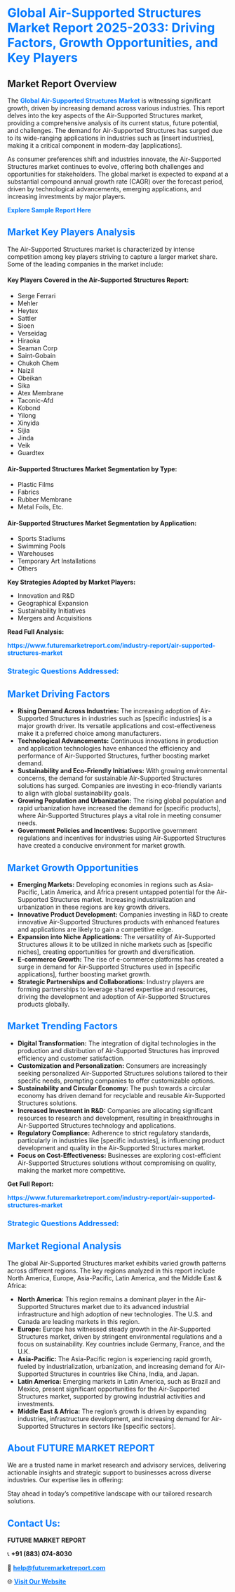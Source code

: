 <h1 style="color: #007BFF;">Global Air-Supported Structures Market Report 2025-2033: Driving Factors, Growth Opportunities, and Key Players</h1>

<section id="overview">
<h2>Market Report Overview</h2>
<p>The <a href="https://www.futuremarketreport.com/industry-report/air-supported-structures-market" style="color: #007BFF; text-decoration: none;"><strong>Global Air-Supported Structures Market</strong></a> is witnessing significant growth, driven by increasing demand across various industries. This report delves into the key aspects of the Air-Supported Structures market, providing a comprehensive analysis of its current status, future potential, and challenges. The demand for Air-Supported Structures has surged due to its wide-ranging applications in industries such as [insert industries], making it a critical component in modern-day [applications].</p>
<p>As consumer preferences shift and industries innovate, the Air-Supported Structures market continues to evolve, offering both challenges and opportunities for stakeholders. The global market is expected to expand at a substantial compound annual growth rate (CAGR) over the forecast period, driven by technological advancements, emerging applications, and increasing investments by major players.</p>
</section>

<section id="overview">
<p><a href="https://www.futuremarketreport.com/request-sample/reportId=31377" style="color: #007BFF; text-decoration: none;"><strong>Explore Sample Report Here</strong></a></p>
</section>

<section id="key-players">
<h2 style="color: #007BFF;">Market Key Players Analysis</h2>
<p>The Air-Supported Structures market is characterized by intense competition among key players striving to capture a larger market share. Some of the leading companies in the market include:</p>
<h4>Key Players Covered in the Air-Supported Structures Report:</h4>
<ul><li>Serge Ferrari</li><li>Mehler</li><li>Heytex</li><li>Sattler</li><li>Sioen</li><li>Verseidag</li><li>Hiraoka</li><li>Seaman Corp</li><li>Saint-Gobain</li><li>Chukoh Chem</li><li>Naizil</li><li>Obeikan</li><li>Sika</li><li>Atex Membrane</li><li>Taconic-Afd</li><li>Kobond</li><li>Yilong</li><li>Xinyida</li><li>Sijia</li><li>Jinda</li><li>Veik</li><li>Guardtex</li></ul>
<h4>Air-Supported Structures Market Segmentation by Type:</h4>
<ul><li>Plastic Films</li><li>Fabrics</li><li>Rubber Membrane</li><li>Metal Foils, Etc.</li></ul>

<h4>Air-Supported Structures Market Segmentation by Application:</h4>
<ul><li>Sports Stadiums</li><li>Swimming Pools</li><li>Warehouses</li><li>Temporary Art Installations</li><li>Others</li></ul>
<p><strong>Key Strategies Adopted by Market Players:</strong></p>
<ul>
<li>Innovation and R&D</li>
<li>Geographical Expansion</li>
<li>Sustainability Initiatives</li>
<li>Mergers and Acquisitions</li>
</ul>
</section>

<section>
<p><strong>Read Full Analysis: </strong></p><a href="https://www.futuremarketreport.com/industry-report/air-supported-structures-market" style="color: #007BFF; text-decoration: none;"><strong>https://www.futuremarketreport.com/industry-report/air-supported-structures-market</strong></a>
<h3 style="color: #007BFF;">Strategic Questions Addressed:</h3>
</section>

<section id="driving-factors">
<h2 style="color: #007BFF;">Market Driving Factors</h2>
<ul>
<li><strong>Rising Demand Across Industries:</strong> The increasing adoption of Air-Supported Structures in industries such as [specific industries] is a major growth driver. Its versatile applications and cost-effectiveness make it a preferred choice among manufacturers.</li>
<li><strong>Technological Advancements:</strong> Continuous innovations in production and application technologies have enhanced the efficiency and performance of Air-Supported Structures, further boosting market demand.</li>
<li><strong>Sustainability and Eco-Friendly Initiatives:</strong> With growing environmental concerns, the demand for sustainable Air-Supported Structures solutions has surged. Companies are investing in eco-friendly variants to align with global sustainability goals.</li>
<li><strong>Growing Population and Urbanization:</strong> The rising global population and rapid urbanization have increased the demand for [specific products], where Air-Supported Structures plays a vital role in meeting consumer needs.</li>
<li><strong>Government Policies and Incentives:</strong> Supportive government regulations and incentives for industries using Air-Supported Structures have created a conducive environment for market growth.</li>
</ul>
</section>

<section id="growth-opportunities">
<h2 style="color: #007BFF;">Market Growth Opportunities</h2>
<ul>
<li><strong>Emerging Markets:</strong> Developing economies in regions such as Asia-Pacific, Latin America, and Africa present untapped potential for the Air-Supported Structures market. Increasing industrialization and urbanization in these regions are key growth drivers.</li>
<li><strong>Innovative Product Development:</strong> Companies investing in R&D to create innovative Air-Supported Structures products with enhanced features and applications are likely to gain a competitive edge.</li>
<li><strong>Expansion into Niche Applications:</strong> The versatility of Air-Supported Structures allows it to be utilized in niche markets such as [specific niches], creating opportunities for growth and diversification.</li>
<li><strong>E-commerce Growth:</strong> The rise of e-commerce platforms has created a surge in demand for Air-Supported Structures used in [specific applications], further boosting market growth.</li>
<li><strong>Strategic Partnerships and Collaborations:</strong> Industry players are forming partnerships to leverage shared expertise and resources, driving the development and adoption of Air-Supported Structures products globally.</li>
</ul>
</section>

<section id="trending-factors">
<h2 style="color: #007BFF;">Market Trending Factors</h2>
<ul>
<li><strong>Digital Transformation:</strong> The integration of digital technologies in the production and distribution of Air-Supported Structures has improved efficiency and customer satisfaction.</li>
<li><strong>Customization and Personalization:</strong> Consumers are increasingly seeking personalized Air-Supported Structures solutions tailored to their specific needs, prompting companies to offer customizable options.</li>
<li><strong>Sustainability and Circular Economy:</strong> The push towards a circular economy has driven demand for recyclable and reusable Air-Supported Structures solutions.</li>
<li><strong>Increased Investment in R&D:</strong> Companies are allocating significant resources to research and development, resulting in breakthroughs in Air-Supported Structures technology and applications.</li>
<li><strong>Regulatory Compliance:</strong> Adherence to strict regulatory standards, particularly in industries like [specific industries], is influencing product development and quality in the Air-Supported Structures market.</li>
<li><strong>Focus on Cost-Effectiveness:</strong> Businesses are exploring cost-efficient Air-Supported Structures solutions without compromising on quality, making the market more competitive.</li>
</ul>
</section>

<section>
<p><strong>Get Full Report: </strong></p><a href="https://www.futuremarketreport.com/industry-report/air-supported-structures-market" style="color: #007BFF; text-decoration: none;"><strong>https://www.futuremarketreport.com/industry-report/air-supported-structures-market</strong></a>
<h3 style="color: #007BFF;">Strategic Questions Addressed:</h3>
</section>


<section id="regional-analysis">
<h2 style="color: #007BFF;">Market Regional Analysis</h2>
<p>The global Air-Supported Structures market exhibits varied growth patterns across different regions. The key regions analyzed in this report include North America, Europe, Asia-Pacific, Latin America, and the Middle East & Africa:</p>
<ul>
<li><strong>North America:</strong> This region remains a dominant player in the Air-Supported Structures market due to its advanced industrial infrastructure and high adoption of new technologies. The U.S. and Canada are leading markets in this region.</li>
<li><strong>Europe:</strong> Europe has witnessed steady growth in the Air-Supported Structures market, driven by stringent environmental regulations and a focus on sustainability. Key countries include Germany, France, and the U.K.</li>
<li><strong>Asia-Pacific:</strong> The Asia-Pacific region is experiencing rapid growth, fueled by industrialization, urbanization, and increasing demand for Air-Supported Structures in countries like China, India, and Japan.</li>
<li><strong>Latin America:</strong> Emerging markets in Latin America, such as Brazil and Mexico, present significant opportunities for the Air-Supported Structures market, supported by growing industrial activities and investments.</li>
<li><strong>Middle East & Africa:</strong> The region’s growth is driven by expanding industries, infrastructure development, and increasing demand for Air-Supported Structures in sectors like [specific sectors].</li>
</ul>
</section>

<footer>
<h2 style="color: #007BFF;">About FUTURE MARKET REPORT</h2>
<p>We are a trusted name in market research and advisory services, delivering actionable insights and strategic support to businesses across diverse industries. Our expertise lies in offering:</p>

<p>Stay ahead in today’s competitive landscape with our tailored research solutions.</p>

<h2 style="color: #007BFF;">Contact Us:</h2>
<p><strong>FUTURE MARKET REPORT</strong></p>
<p>📞 <strong>+91 (883) 074-8030</strong></p>
<p>📧 <strong><a href="mailto:help@futuremarketreport.com" style="color: #007BFF;">help@futuremarketreport.com</a></strong></p>
<p>🌐 <strong><a href="https://www.futuremarketreport.com/" style="color: #007BFF;">Visit Our Website</a></strong></p>
</footer>